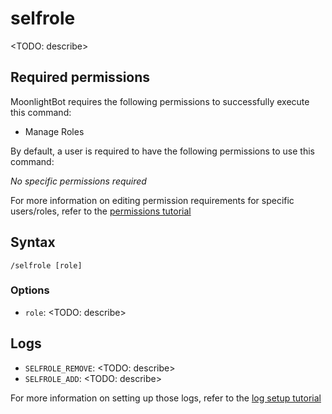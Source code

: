 # selfrole

<TODO: describe>

## Required permissions

MoonlightBot requires the following permissions to successfully execute this command:

* Manage Roles

By default, a user is required to have the following permissions to use this command:

*No specific permissions required*

For more information on editing permission requirements for specific users/roles, refer to the [permissions tutorial](<linkToPermissionsTutorial>)

## Syntax

```text
/selfrole [role]
```

### Options

* `role`: <TODO: describe>

## Logs

* `SELFROLE_REMOVE`: <TODO: describe>
* `SELFROLE_ADD`: <TODO: describe>

For more information on setting up those logs, refer to the [log setup tutorial](<linkToLogTutorial>)